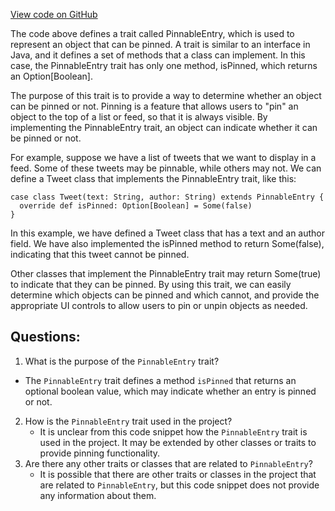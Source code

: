 [View code on GitHub](https://github.com/misbahsy/the-algorithm/product-mixer/core/src/main/scala/com/twitter/product_mixer/core/model/marshalling/response/urt/metadata/PinnableEntry.scala)

The code above defines a trait called PinnableEntry, which is used to represent an object that can be pinned. A trait is similar to an interface in Java, and it defines a set of methods that a class can implement. In this case, the PinnableEntry trait has only one method, isPinned, which returns an Option[Boolean]. 

The purpose of this trait is to provide a way to determine whether an object can be pinned or not. Pinning is a feature that allows users to "pin" an object to the top of a list or feed, so that it is always visible. By implementing the PinnableEntry trait, an object can indicate whether it can be pinned or not. 

For example, suppose we have a list of tweets that we want to display in a feed. Some of these tweets may be pinnable, while others may not. We can define a Tweet class that implements the PinnableEntry trait, like this:

```
case class Tweet(text: String, author: String) extends PinnableEntry {
  override def isPinned: Option[Boolean] = Some(false)
}
```

In this example, we have defined a Tweet class that has a text and an author field. We have also implemented the isPinned method to return Some(false), indicating that this tweet cannot be pinned. 

Other classes that implement the PinnableEntry trait may return Some(true) to indicate that they can be pinned. By using this trait, we can easily determine which objects can be pinned and which cannot, and provide the appropriate UI controls to allow users to pin or unpin objects as needed.
## Questions: 
 1. What is the purpose of the `PinnableEntry` trait?
   - The `PinnableEntry` trait defines a method `isPinned` that returns an optional boolean value, which may indicate whether an entry is pinned or not.
2. How is the `PinnableEntry` trait used in the project?
   - It is unclear from this code snippet how the `PinnableEntry` trait is used in the project. It may be extended by other classes or traits to provide pinning functionality.
3. Are there any other traits or classes that are related to `PinnableEntry`?
   - It is possible that there are other traits or classes in the project that are related to `PinnableEntry`, but this code snippet does not provide any information about them.